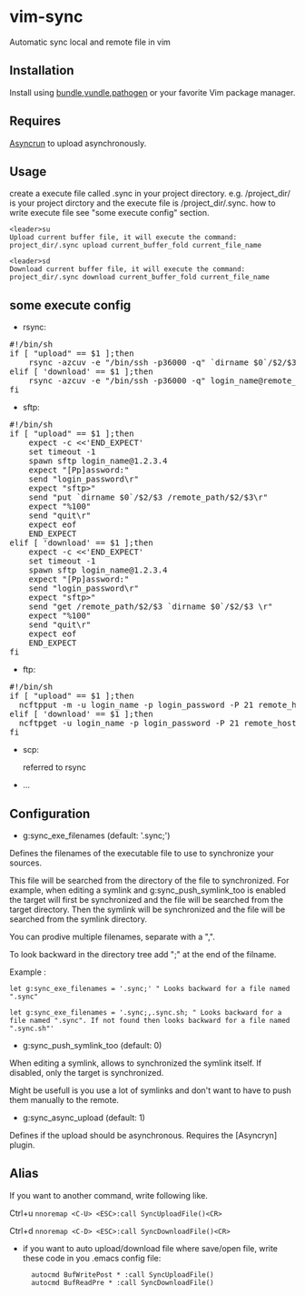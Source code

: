 vim-sync
========

Automatic sync local and remote file in vim


Installation
----

Install using [bundle],[vundle],[pathogen] or your favorite Vim package manager.

Requires
---

[Asyncrun] to upload asynchronously.

Usage
----

create a execute file called .sync in your project directory.
e.g. /project_dir/ is your project dirctory and the execute file is /project_dir/.sync. how to write execute file see "some execute config" section.

    <leader>su
    Upload current buffer file, it will execute the command: project_dir/.sync upload current_buffer_fold current_file_name

    <leader>sd
    Download current buffer file, it will execute the command: project_dir/.sync download current_buffer_fold current_file_name

some execute config
----
* rsync:
<pre>
#!/bin/sh
if [ "upload" == $1 ];then
    rsync -azcuv -e "/bin/ssh -p36000 -q" `dirname $0`/$2/$3 login_name@remote_host:/remote_path/$2/$3
elif [ 'download' == $1 ];then
    rsync -azcuv -e "/bin/ssh -p36000 -q" login_name@remote_host:/remote_path/$2/$3 `dirname $0`/$2/$3
fi
</pre>
* sftp:
<pre>
#!/bin/sh
if [ "upload" == $1 ];then
    expect -c <<'END_EXPECT'
	set timeout -1
	spawn sftp login_name@1.2.3.4
	expect "[Pp]assword:"
	send "login_password\r"
	expect "sftp>"
	send "put `dirname $0`/$2/$3 /remote_path/$2/$3\r"
	expect "%100"
	send "quit\r"
	expect eof
	END_EXPECT
elif [ 'download' == $1 ];then
    expect -c <<'END_EXPECT'
	set timeout -1
	spawn sftp login_name@1.2.3.4
	expect "[Pp]assword:"
	send "login_password\r"
	expect "sftp>"
	send "get /remote_path/$2/$3 `dirname $0`/$2/$3 \r"
	expect "%100"
	send "quit\r"
	expect eof
	END_EXPECT
fi
</pre>
* ftp:
<pre>
#!/bin/sh
if [ "upload" == $1 ];then
  ncftpput -m -u login_name -p login_password -P 21 remote_host remote_path/$2 `dirname $0`/$2/$3
elif [ 'download' == $1 ];then
  ncftpget -u login_name -p login_password -P 21 remote_host `dirname $0`/$2 remote_path/$2/$3
fi
</pre>

* scp:

    referred to rsync
* ...

Configuration
----

* g:sync_exe_filenames (default: '.sync;')

Defines the filenames of the executable file to use to synchronize your sources.

This file will be searched from the directory of the file to synchronized.
For example, when editing a symlink and g:sync_push_symlink_too is enabled the target will first be synchronized and the file will be searched from the target directory.
Then the symlink will be synchronized and the file will be searched from the symlink directory.

You can prodive multiple filenames, separate with a ",".

To look backward in the directory tree add ";" at the end of the filname.

Example :

`let g:sync_exe_filenames = '.sync;' " Looks backward for a file named ".sync"`

`let g:sync_exe_filenames = '.sync;,.sync.sh; " Looks backward for a file named ".sync". If not found then looks backward for a file named ".sync.sh"'`

* g:sync_push_symlink_too (default: 0)

When editing a symlink, allows to synchronized the symlink itself.
If disabled, only the target is synchronized.

Might be usefull is you use a lot of symlinks and don't want to have
to push them manually to the remote.


* g:sync_async_upload (default: 1)

Defines if the upload should be asynchronous.
Requires the [Asyncryn] plugin.

Alias
----

If you want to another command, write following like.

Ctrl+u
    `nnoremap <C-U> <ESC>:call SyncUploadFile()<CR>`

Ctrl+d
    `nnoremap <C-D> <ESC>:call SyncDownloadFile()<CR>`

* if you want to auto upload/download file where save/open file, write these code in you .emacs config file:

        autocmd BufWritePost * :call SyncUploadFile()
        autocmd BufReadPre * :call SyncDownloadFile()


[bundle]:https://github.com/bundler/bundler/
[vundle]:https://github.com/gmarik/vundle/
[pathogen]:https://github.com/tpope/vim-pathogen/
[Asyncrun]:https://github.com/skywind3000/asyncrun.vim
